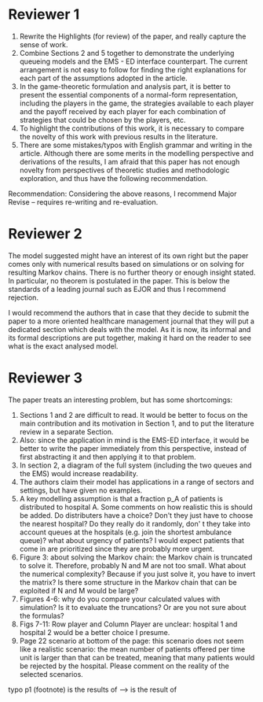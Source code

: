 # Reviewer 1
1. Rewrite the Highlights (for review) of the paper, and really capture the sense of work.
2. Combine Sections 2 and 5 together to demonstrate the underlying queueing models and the EMS - ED interface counterpart. The current arrangement is not easy to follow for finding the right explanations for each part of the assumptions adopted in the article.
3. In the game-theoretic formulation and analysis part, it is better to present the essential components of a normal-form representation, including the players in the game, the strategies available to each player and the payoff received by each player for each combination of strategies that could be chosen by the players, etc.
4. To highlight the contributions of this work, it is necessary to compare the novelty of this work with previous results in the literature.
5. There are some mistakes/typos with English grammar and writing in the article.
Although there are some merits in the modelling perspective and derivations of the results, I am afraid that this paper has not enough novelty from perspectives of theoretic studies and methodologic exploration, and thus have the following recommendation.

Recommendation: Considering the above reasons, I recommend Major Revise – requires re-writing and re-evaluation.


# Reviewer 2
The model suggested might have an interest of its own right but the paper comes only with numerical results based on simulations or  on solving for resulting Markov chains. There is no further theory or enough insight stated. In particular, no theorem is postulated in the paper. This is below the standards of a leading journal such as EJOR and thus I recommend rejection.

I would recommend the authors that in case that they decide to submit the paper to a more oriented healthcare management journal that they will put a dedicated section which deals with the model. As it is now, its informal and its formal descriptions are put together, making it hard on the reader to see what is the exact analysed model.


# Reviewer 3

The paper treats an interesting problem, but has some shortcomings:
1. Sections 1 and 2 are difficult to read. It would be better to focus on the main contribution and its motivation in Section 1, and to put the literature review in a separate Section.
2. Also: since the application in mind is the EMS-ED interface, it would be better to write the paper immediately from this perspective, instead of first abstracting it and then applying it to that problem.
3. In section 2, a diagram of the full system (including the two queues and the EMS) would increase readability.
4. The authors claim their model has applications in a range of sectors and settings, but have given no examples.
5. A key modelling assumption is that a fraction p_A of patients is distributed to hospital A. Some comments on how realistic this is should be added. Do distributers have a choice? Don't they just have to choose the nearest hospital? Do they really do it randomly, don' t they take into account queues at the hospitals (e.g. join the shortest ambulance queue)? what about urgency of patients? I would expect patients that come in are prioritized since they are probably more urgent.
6. Figure 3: about solving the Markov chain: the Markov chain is truncated to solve it. Therefore, probably N and M are not too small. What about the numerical complexity? Because if you just solve it, you have to invert the matrix? Is there some structure in the Markov chain that can be exploited if N and M would be large?
1. Figures 4-6: why do you compare your calculated values with simulation? Is it to evaluate the truncations? Or are you not sure about the formulas?
1. Figs 7-11: Row player and Column Player are unclear: hospital 1 and hospital 2 would be a better choice I presume.
1. Page 22 scenario at bottom of the page: this scenario does not seem like a realistic scenario: the mean number of patients offered per time unit is larger than that can be treated, meaning that many patients would be rejected by the hospital. Please comment on the reality of the selected scenarios.

typo p1 (footnote) is the results of --> is the result of

